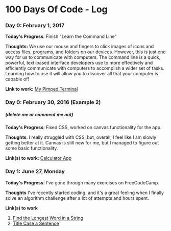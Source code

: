 # 100 Days Of Code - Log

### Day 0: February 1, 2017

**Today's Progress**: Finish "Learn the Command Line"

**Thoughts:** We use our mouse and fingers to click images of icons and access files, programs, and folders on our devices. However, this is just one way for us to communicate with computers. The command line is a quick, powerful, text-based interface developers use to more effectively and efficiently communicate with computers to accomplish a wider set of tasks. Learning how to use it will allow you to discover all that your computer is capable of!

**Link to work:** [My Pimped Terminal](https://goo.gl/photos/smdKRyNHJvfUdzCk8)

### Day 0: February 30, 2016 (Example 2)
##### (delete me or comment me out)

**Today's Progress**: Fixed CSS, worked on canvas functionality for the app.

**Thoughts**: I really struggled with CSS, but, overall, I feel like I am slowly getting better at it. Canvas is still new for me, but I managed to figure out some basic functionality.

**Link(s) to work**: [Calculator App](http://www.example.com)


### Day 1: June 27, Monday

**Today's Progress**: I've gone through many exercises on FreeCodeCamp.

**Thoughts** I've recently started coding, and it's a great feeling when I finally solve an algorithm challenge after a lot of attempts and hours spent.

**Link(s) to work**
1. [Find the Longest Word in a String](https://www.freecodecamp.com/challenges/find-the-longest-word-in-a-string)
2. [Title Case a Sentence](https://www.freecodecamp.com/challenges/title-case-a-sentence)
